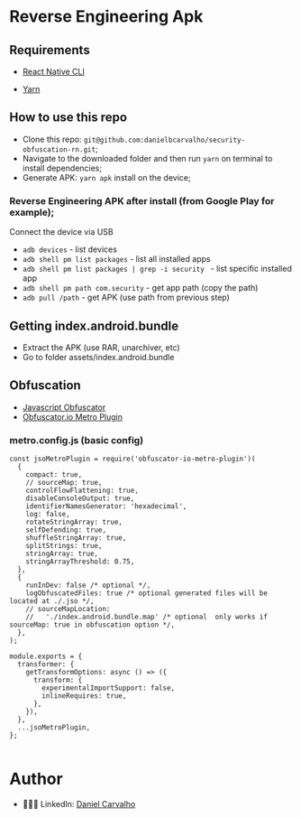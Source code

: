 # Reverse Engineering Apk

## Requirements
- [React Native CLI](https://reactnative.dev/docs/environment-setup) </br>

- [Yarn](https://yarnpkg.com) </br>

## How to use this repo
- Clone this repo: `git@github.com:danielbcarvalho/security-obfuscation-rn.git`;
- Navigate to the downloaded folder and then run `yarn` on terminal to install dependencies;
- Generate APK: `yarn apk` install on the device;

### Reverse Engineering APK after install (from Google Play for example);
Connect the device via USB
- `adb devices` - list devices
- `adb shell pm list packages` - list all installed apps
- `adb shell pm list packages | grep -i security ` - list specific installed app
- `adb shell pm path com.security` - get app path (copy the path)
- `adb pull /path` - get APK (use path from previous step)

## Getting index.android.bundle
- Extract the APK (use RAR, unarchiver, etc)
- Go to folder assets/index.android.bundle

## Obfuscation
- [Javascript Obfuscator](https://www.npmjs.com/package/javascript-obfuscator)
- [Obfuscator.io Metro Plugin](https://www.npmjs.com/package/obfuscator-io-metro-plugin)

### metro.config.js (basic config)
```
const jsoMetroPlugin = require('obfuscator-io-metro-plugin')(
  {
    compact: true,
    // sourceMap: true,
    controlFlowFlattening: true,
    disableConsoleOutput: true,
    identifierNamesGenerator: 'hexadecimal',
    log: false,
    rotateStringArray: true,
    selfDefending: true,
    shuffleStringArray: true,
    splitStrings: true,
    stringArray: true,
    stringArrayThreshold: 0.75,
  },
  {
    runInDev: false /* optional */,
    logObfuscatedFiles: true /* optional generated files will be located at ./.jso */,
    // sourceMapLocation:
    //   './index.android.bundle.map' /* optional  only works if sourceMap: true in obfuscation option */,
  },
);

module.exports = {
  transformer: {
    getTransformOptions: async () => ({
      transform: {
        experimentalImportSupport: false,
        inlineRequires: true,
      },
    }),
  },
  ...jsoMetroPlugin,
};


```
# Author

- 👨🏻‍💻 LinkedIn: [Daniel Carvalho](https://www.linkedin.com/in/danielcarvalho-dev)